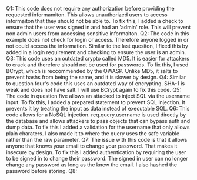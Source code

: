 Q1: This code does not require any authorization before providing the requested informamiton. This allows unauthorized users to access informaiton that they should not be able to. 
To fix this, I added a check to ensure that the user was signed in and had an 'admin' role. This will prevent non admin users from accessing sensitive informaiton. 
Q2: The code in this example does not check for login or access. Therefore anyone logged in or not could access the information. 
Similar to the last quesiton, I fixed this by added in a login requirement and checking to ensure the user is an admin.
Q3: This code uses an outdated crypto called MD5. It is easier for attackers to crack and therefore should not be used for passwords. To fix this, I used BCrypt, which is reccommended by the OWASP. Unlike MD5, it salts to prevent hashs from being the same, and
it is slower by design. 
Q4: Similar to question four's code this uses an outdated way of encrypting. SHA-1 is weak and does not have salt. I will use BCrypt again to fix this code. 
Q5: The code in question five allows an attacked to inject SQL via the username input. To fix this, I added a prepared statement to prevent SQL injection. It prevents it by treating the input as data instead of executable SQL. 
Q6: This code allows for a NoSQL injection. req.query.username is used directly by the database and allows attackers to pass objects that can bypass auth and dump data. To fix this I added a validation for the username that only allows plain 
charaters. I also made it to where the query uses the safe variable rather than the raw parameter. 
Q7: The issue with this code is that it allows anyone that knows your email to change your password. That makes it insecure by design. To fix this I added authentication by requiring the user to be signed in to change their password. The signed in user
can no longer change any password as long as the knew the email. I also hashed the password before storing. 
Q8: 
